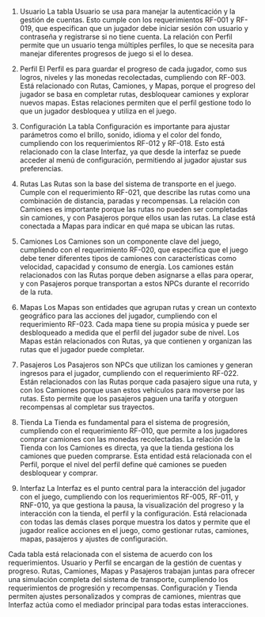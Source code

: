 1. Usuario
La tabla Usuario se usa para manejar la autenticación y la gestión de cuentas. Esto cumple con los requerimientos RF-001 y RF-019, que especifican que un jugador debe iniciar sesión con usuario y contraseña y registrarse si no tiene cuenta. La relación con Perfil permite que un usuario tenga múltiples perfiles, lo que se necesita para manejar diferentes progresos de juego si el lo desea.

2. Perfil
El Perfil es para guardar el progreso de cada jugador, como sus logros, niveles y las monedas recolectadas, cumpliendo con RF-003. Está relacionado con Rutas, Camiones, y Mapas, porque el progreso del jugador se basa en completar rutas, desbloquear camiones y explorar nuevos mapas. Estas relaciones permiten que el perfil gestione todo lo que un jugador desbloquea y utiliza en el juego.

3. Configuración
La tabla Configuración es importante para ajustar parámetros como el brillo, sonido, idioma y el color del fondo, cumpliendo con los requerimientos RF-012 y RF-018. Esto está relacionado con la clase Interfaz, ya que desde la interfaz se puede acceder al menú de configuración, permitiendo al jugador ajustar sus preferencias.

4. Rutas
Las Rutas son la base del sistema de transporte en el juego. Cumple con el requerimiento RF-021, que describe las rutas como una combinación de distancia, paradas y recompensas. La relación con Camiones es importante porque las rutas no pueden ser completadas sin camiones, y con Pasajeros porque ellos usan las rutas. La clase está conectada a Mapas para indicar en qué mapa se ubican las rutas.

5. Camiones
Los Camiones son un componente clave del juego, cumpliendo con el requerimiento RF-020, que especifica que el juego debe tener diferentes tipos de camiones con características como velocidad, capacidad y consumo de energía. Los camiones están relacionados con las Rutas porque deben asignarse a ellas para operar, y con Pasajeros porque transportan a estos NPCs durante el recorrido de la ruta.

6. Mapas
Los Mapas son entidades que agrupan rutas y crean un contexto geográfico para las acciones del jugador, cumpliendo con el requerimiento RF-023. Cada mapa tiene su propia música y puede ser desbloqueado a medida que el perfil del jugador sube de nivel. Los Mapas están relacionados con Rutas, ya que contienen y organizan las rutas que el jugador puede completar.

7. Pasajeros
Los Pasajeros son NPCs que utilizan los camiones y generan ingresos para el jugador, cumpliendo con el requerimiento RF-022. Están relacionados con las Rutas porque cada pasajero sigue una ruta, y con los Camiones porque usan estos vehículos para moverse por las rutas. Esto permite que los pasajeros paguen una tarifa y otorguen recompensas al completar sus trayectos.

8. Tienda
La Tienda es fundamental para el sistema de progresión, cumpliendo con el requerimiento RF-010, que permite a los jugadores comprar camiones con las monedas recolectadas. La relación de la Tienda con los Camiones es directa, ya que la tienda gestiona los camiones que pueden comprarse. Esta entidad está relacionada con el Perfil, porque el nivel del perfil define qué camiones se pueden desbloquear y comprar.

9. Interfaz
La Interfaz es el punto central para la interacción del jugador con el juego, cumpliendo con los requerimientos RF-005, RF-011, y RNF-010, ya que gestiona la pausa, la visualización del progreso y la interacción con la tienda, el perfil y la configuración. Está relacionada con todas las demás clases porque muestra los datos y permite que el jugador realice acciones en el juego, como gestionar rutas, camiones, mapas, pasajeros y ajustes de configuración.

Cada tabla está relacionada con el sistema de acuerdo con los requerimientos. Usuario y Perfil se encargan de la gestión de cuentas y progreso. Rutas, Camiones, Mapas y Pasajeros trabajan juntas para ofrecer una simulación completa del sistema de transporte, cumpliendo los requerimientos de progresión y recompensas. Configuración y Tienda permiten ajustes personalizados y compras de camiones, mientras que Interfaz actúa como el mediador principal para todas estas interacciones.
